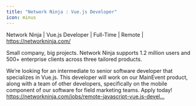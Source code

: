 ```yaml
---
title: "Network Ninja : Vue.js Developer"
icon: minus
---
```

Network Ninja | Vue.js Developer | Full-Time | Remote | <a href="https:&#x2F;&#x2F;networkninja.com&#x2F;" rel="nofollow">https:&#x2F;&#x2F;networkninja.com&#x2F;</a>

Small company, big projects. Network Ninja supports 1.2 million users and 500+ enterprise clients across three tailored products.

We’re looking for an intermediate to senior software developer that specializes in Vue.js. This developer will work on our MainEvent product, along with a team of other developers, specifically on the mobile component of our software for field marketing teams. Apply today! <a href="https:&#x2F;&#x2F;networkninja.com&#x2F;jobs&#x2F;remote-javascript-vue.js-developer&#x2F;" rel="nofollow">https:&#x2F;&#x2F;networkninja.com&#x2F;jobs&#x2F;remote-javascript-vue.js-devel...</a>
